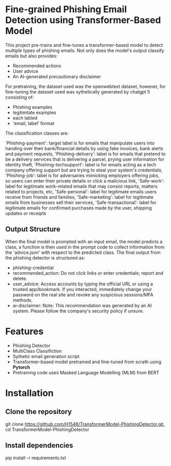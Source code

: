 # Fine-grained Phishing Email Detection using Transformer-Based Model

This project pre-trains and fine-tunes a transformer-based model to detect multiple types of phishing emails. Not only does the model's output classify emails but also provides:
- Recommended actions
- User advice 
- An AI-generated precautionary disclaimer

For pretraining, the dataset used was the openwebtext dataset, however, for fine-tuning the dataset used was sythetically generated by chatgpt 5 consisting of: 

- Phishing examples 
- legitimtate examples 
- each labled 
- 'email, label' format

The classification classes are: 

'Phishing-payment': target label is for emails that manipulate users into handing over their bank/financial details by using fake invoices, bank alerts and payment requests,
'Phishing-delivery': label is for emails that pretend to be a delivery services that is delivering a parcel, prying user information for identity theft, 
'Phishing-techsupport': label is for emails acting as a tech company offering support but are trying to steal your system's credentials,
'Phishing-job': label is for adversaries mimicking employers offering jobs, so users can enter their private details or click a malicious link, 
'Safe-work': label for legitimate work-related emails that may consist reports, matters related to projects, etc,
'Safe-personal': label for legitimate emails users receive from friends and families, 
'Safe-marketing': label for legitimate emails from businesses sell their services, 
'Safe-transactional': label for legitimate emails for confirmed purchases made by the user, shipping updates or receipts

## Output Structure
When the final model is prompted with an input email, the model predicts a class, a function is then used in the prompt code to collect information from the 'advice.json' with respect to the predicted class. 
The final output from the phishing detector is structured as:
- phishing-credential
- recommended_action: Do not click links or enter credentials; report and delete.
- user_advice: Access accounts by typing the official URL or using a trusted app/bookmark. If you interacted, immediately change your password on the real site and revoke any suspicious sessions/MFA methods.
- ai-disclaimer: Note: This recommendation was generated by an AI system. Please follow the company's security policy if unsure.

# Features
- Phishing Detector
- MultiClass Classifiction
- Sythetic email generation script
- Transformer-based model pretrained and fine-tuned from scrath using **Pytorch** 
- Pretraining code uses Masked Language Modelling (MLM) from BERT

# Installation
## Clone the repository
git clone https://github.com/H1548/TransformerModel-PhishingDetector.git,
cd TransformerModel-PhishingDetector

## Install dependencies
pip install -r requirements.txt